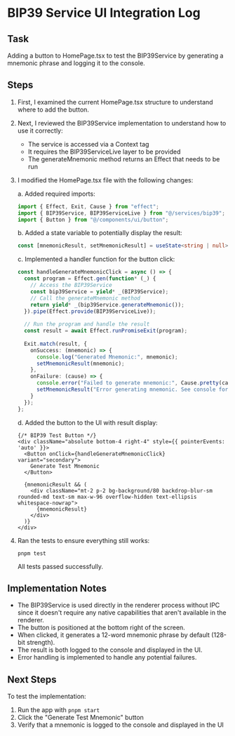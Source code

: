 # BIP39 Service UI Integration Log

## Task
Adding a button to HomePage.tsx to test the BIP39Service by generating a mnemonic phrase and logging it to the console.

## Steps

1. First, I examined the current HomePage.tsx structure to understand where to add the button.

2. Next, I reviewed the BIP39Service implementation to understand how to use it correctly:
   - The service is accessed via a Context tag
   - It requires the BIP39ServiceLive layer to be provided
   - The generateMnemonic method returns an Effect that needs to be run

3. I modified the HomePage.tsx file with the following changes:

   a. Added required imports:
   ```typescript
   import { Effect, Exit, Cause } from "effect";
   import { BIP39Service, BIP39ServiceLive } from "@/services/bip39";
   import { Button } from "@/components/ui/button";
   ```

   b. Added a state variable to potentially display the result:
   ```typescript
   const [mnemonicResult, setMnemonicResult] = useState<string | null>(null);
   ```

   c. Implemented a handler function for the button click:
   ```typescript
   const handleGenerateMnemonicClick = async () => {
     const program = Effect.gen(function* (_) {
       // Access the BIP39Service
       const bip39Service = yield* _(BIP39Service);
       // Call the generateMnemonic method
       return yield* _(bip39Service.generateMnemonic());
     }).pipe(Effect.provide(BIP39ServiceLive));
     
     // Run the program and handle the result
     const result = await Effect.runPromiseExit(program);
     
     Exit.match(result, {
       onSuccess: (mnemonic) => {
         console.log("Generated Mnemonic:", mnemonic);
         setMnemonicResult(mnemonic);
       },
       onFailure: (cause) => {
         console.error("Failed to generate mnemonic:", Cause.pretty(cause));
         setMnemonicResult("Error generating mnemonic. See console for details.");
       }
     });
   };
   ```

   d. Added the button to the UI with result display:
   ```tsx
   {/* BIP39 Test Button */}
   <div className="absolute bottom-4 right-4" style={{ pointerEvents: 'auto' }}>
     <Button onClick={handleGenerateMnemonicClick} variant="secondary">
       Generate Test Mnemonic
     </Button>
     
     {mnemonicResult && (
       <div className="mt-2 p-2 bg-background/80 backdrop-blur-sm rounded-md text-sm max-w-96 overflow-hidden text-ellipsis whitespace-nowrap">
         {mnemonicResult}
       </div>
     )}
   </div>
   ```

4. Ran the tests to ensure everything still works:
   ```
   pnpm test
   ```
   All tests passed successfully.

## Implementation Notes

- The BIP39Service is used directly in the renderer process without IPC since it doesn't require any native capabilities that aren't available in the renderer.
- The button is positioned at the bottom right of the screen.
- When clicked, it generates a 12-word mnemonic phrase by default (128-bit strength).
- The result is both logged to the console and displayed in the UI.
- Error handling is implemented to handle any potential failures.

## Next Steps

To test the implementation:
1. Run the app with `pnpm start`
2. Click the "Generate Test Mnemonic" button
3. Verify that a mnemonic is logged to the console and displayed in the UI